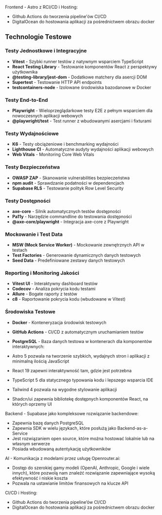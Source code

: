 Frontend - Astro z RCI/CD i Hosting:

- Github Actions do tworzenia pipeline'ów CI/CD
- DigitalOcean do hostowania aplikacji za pośrednictwem obrazu docker

## Technologie Testowe

### Testy Jednostkowe i Integracyjne

- **Vitest** - Szybki runner testów z natywnym wsparciem TypeScript
- **React Testing Library** - Testowanie komponentów React z perspektywy użytkownika
- **@testing-library/jest-dom** - Dodatkowe matchery dla asercji DOM
- **Supertest** - Testowanie HTTP API endpoints
- **testcontainers-node** - Izolowane środowiska bazodanowe w Docker

### Testy End-to-End

- **Playwright** - Wieloprzeglądarkowe testy E2E z pełnym wsparciem dla nowoczesnych aplikacji webowych
- **@playwright/test** - Test runner z wbudowanymi asercjami i fixturami

### Testy Wydajnościowe

- **K6** - Testy obciążeniowe i benchmarking wydajności
- **Lighthouse CI** - Automatyczne audyty wydajności aplikacji webowych
- **Web Vitals** - Monitoring Core Web Vitals

### Testy Bezpieczeństwa

- **OWASP ZAP** - Skanowanie vulnerabilities bezpieczeństwa
- **npm audit** - Sprawdzanie podatności w dependencjach
- **Supabase RLS** - Testowanie polityk Row Level Security

### Testy Dostępności

- **axe-core** - Silnik automatycznych testów dostępności
- **Pa11y** - Narzędzie commandline do testowania dostępności
- **@axe-core/playwright** - Integracja axe-core z Playwright

### Mockowanie i Test Data

- **MSW (Mock Service Worker)** - Mockowanie zewnętrznych API w testach
- **Test Factories** - Generowanie dynamicznych danych testowych
- **Seed Data** - Predefiniowane zestawy danych testowych

### Reporting i Monitoring Jakości

- **Vitest UI** - Interaktywny dashboard testów
- **Codecov** - Analiza pokrycia kodu testami
- **Allure** - Bogate raporty z testów
- **c8** - Raportowanie pokrycia kodu (wbudowane w Vitest)

### Środowiska Testowe

- **Docker** - Konteneryzacja środowisk testowych
- **GitHub Actions** - CI/CD z automatycznym uruchamianiem testów
- **PostgreSQL** - Baza danych testowa w kontenerach dla komponentów interaktywnych:

- Astro 5 pozwala na tworzenie szybkich, wydajnych stron i aplikacji z minimalną ilością JavaScript
- React 19 zapewni interaktywność tam, gdzie jest potrzebna
- TypeScript 5 dla statycznego typowania kodu i lepszego wsparcia IDE
- Tailwind 4 pozwala na wygodne stylowanie aplikacji
- Shadcn/ui zapewnia bibliotekę dostępnych komponentów React, na których oprzemy UI

Backend - Supabase jako kompleksowe rozwiązanie backendowe:

- Zapewnia bazę danych PostgreSQL
- Zapewnia SDK w wielu językach, które posłużą jako Backend-as-a-Service
- Jest rozwiązaniem open source, które można hostować lokalnie lub na własnym serwerze
- Posiada wbudowaną autentykację użytkowników

AI - Komunikacja z modelami przez usługę Openrouter.ai:

- Dostęp do szerokiej gamy modeli (OpenAI, Anthropic, Google i wiele innych), które pozwolą nam znaleźć rozwiązanie zapewniające wysoką efektywność i niskie koszta
- Pozwala na ustawianie limitów finansowych na klucze API

CI/CD i Hosting:

- Github Actions do tworzenia pipeline’ów CI/CD
- DigitalOcean do hostowania aplikacji za pośrednictwem obrazu docker
